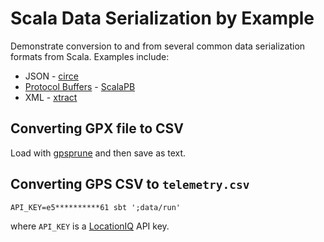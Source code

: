 # Scala Data Serialization by Example

Demonstrate conversion to and from several common data serialization
formats from Scala.  Examples include:

* JSON - [circe]
* [Protocol Buffers] - [ScalaPB]
* XML - [xtract]


## Converting GPX file to CSV

Load with [gpsprune] and then save as text.

## Converting GPS CSV to `telemetry.csv`


    API_KEY=e5**********61 sbt ';data/run'                                       

where `API_KEY` is a [LocationIQ] API key.

[circe]: https://circe.github.io/circe/
[gpsprune]: https://activityworkshop.net/software/gpsprune/
[LocationIQ]: https://locationiq.com/
[Protocol Buffers]: https://developers.google.com/protocol-buffers
[ScalaPB]: https://scalapb.github.io/
[xtract]: https://github.com/lucidsoftware/xtract
